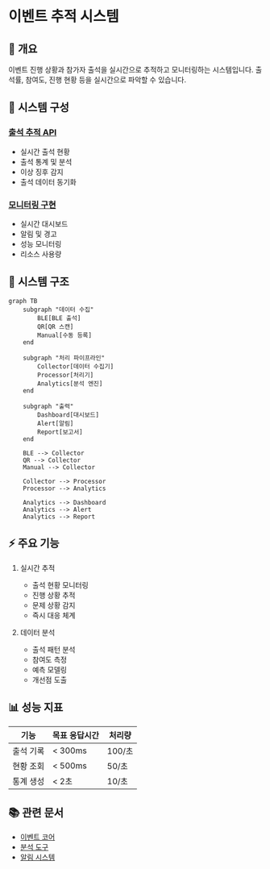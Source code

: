 # 이벤트 추적 시스템

## 📌 개요

이벤트 진행 상황과 참가자 출석을 실시간으로 추적하고 모니터링하는 시스템입니다.
출석률, 참여도, 진행 현황 등을 실시간으로 파악할 수 있습니다.

## 📑 시스템 구성

### [출석 추적 API](./attendance-tracking-api.md)
- 실시간 출석 현황
- 출석 통계 및 분석
- 이상 징후 감지
- 출석 데이터 동기화

### [모니터링 구현](./monitoring-implementation.md)
- 실시간 대시보드
- 알림 및 경고
- 성능 모니터링
- 리소스 사용량

## 🔗 시스템 구조

```mermaid
graph TB
    subgraph "데이터 수집"
        BLE[BLE 출석]
        QR[QR 스캔]
        Manual[수동 등록]
    end
    
    subgraph "처리 파이프라인"
        Collector[데이터 수집기]
        Processor[처리기]
        Analytics[분석 엔진]
    end
    
    subgraph "출력"
        Dashboard[대시보드]
        Alert[알림]
        Report[보고서]
    end
    
    BLE --> Collector
    QR --> Collector
    Manual --> Collector
    
    Collector --> Processor
    Processor --> Analytics
    
    Analytics --> Dashboard
    Analytics --> Alert
    Analytics --> Report
```

## ⚡ 주요 기능

1. 실시간 추적
   - 출석 현황 모니터링
   - 진행 상황 추적
   - 문제 상황 감지
   - 즉시 대응 체계

2. 데이터 분석
   - 출석 패턴 분석
   - 참여도 측정
   - 예측 모델링
   - 개선점 도출

## 📊 성능 지표

| 기능 | 목표 응답시간 | 처리량 |
|-----|-------------|-------|
| 출석 기록 | < 300ms | 100/초 |
| 현황 조회 | < 500ms | 50/초 |
| 통계 생성 | < 2초 | 10/초 |

## 📚 관련 문서
- [이벤트 코어](../core/README.md)
- [분석 도구](../analytics/README.md)
- [알림 시스템](../notifications/README.md)
